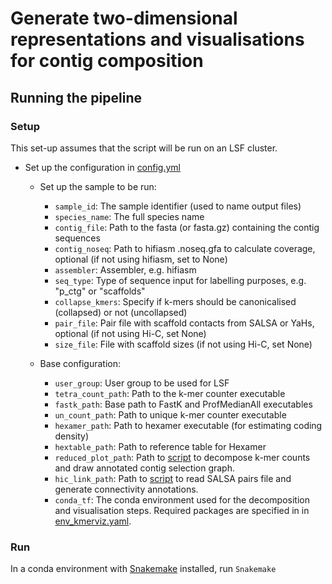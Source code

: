 # Generate two-dimensional representations and visualisations for contig composition

## Running the pipeline

### Setup
This set-up assumes that the script will be run on an LSF cluster.

- Set up the configuration in <a href="https://github.com/CobiontID/kmer_decomposition/blob/main/contigviz_pipeline/config.yml">config.yml</a>
  - Set up the sample to be run: 
     - `sample_id`: The sample identifier (used to name output files)
     - `species_name`: The full species name 
     - `contig_file`: Path to the fasta (or fasta.gz) containing the contig sequences
     - `contig_noseq`: Path to hifiasm .noseq.gfa to calculate coverage, optional (if not using hifiasm, set to None)
     - `assembler`: Assembler, e.g. hifiasm
     - `seq_type`: Type of sequence input for labelling purposes, e.g. "p_ctg" or "scaffolds"
     - `collapse_kmers`: Specify if k-mers should be canonicalised (collapsed) or not (uncollapsed)
     - `pair_file`: Pair file with scaffold contacts from SALSA or YaHs, optional (if not using Hi-C, set None)
     - `size_file`: File with scaffold sizes (if not using Hi-C, set None)

  - Base configuration:
     - `user_group`: User group to be used for LSF
     - `tetra_count_path`: Path to the k-mer counter executable
     - `fastk_path`: Base path to FastK and ProfMedianAll executables
     - `un_count_path`: Path to unique k-mer counter executable
     - `hexamer_path`: Path to hexamer executable (for estimating coding density)
     - `hextable_path`: Path to reference table for Hexamer
     - `reduced_plot_path`: Path to <a href="https://github.com/CobiontID/kmer_decomposition/blob/main/draw_contigs/Select_contigs_reduced_multi.py">script</a> to decompose k-mer counts and draw annotated contig selection graph.
     - `hic_link_path`: Path to <a href="https://github.com/CobiontID/kmer_decomposition/blob/main/Hi-C/utils/hic_links.py">script</a> to read SALSA pairs file and generate connectivity annotations.
     - `conda_tf`: The conda environment used for the decomposition and visualisation steps. Required packages are specified in in <a href="https://github.com/CobiontID/kmer_decomposition/blob/main/env_kmerviz.yaml">env_kmerviz.yaml</a>.

### Run
In a conda environment with <a href="https://snakemake.readthedocs.io/en/stable/">Snakemake</a> installed, run `Snakemake`
